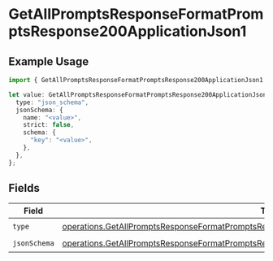 # GetAllPromptsResponseFormatPromptsResponse200ApplicationJson1

## Example Usage

```typescript
import { GetAllPromptsResponseFormatPromptsResponse200ApplicationJson1 } from "orq-poc-typescript-multi-env-version/models/operations";

let value: GetAllPromptsResponseFormatPromptsResponse200ApplicationJson1 = {
  type: "json_schema",
  jsonSchema: {
    name: "<value>",
    strict: false,
    schema: {
      "key": "<value>",
    },
  },
};
```

## Fields

| Field                                                                                                                                                                                                          | Type                                                                                                                                                                                                           | Required                                                                                                                                                                                                       | Description                                                                                                                                                                                                    |
| -------------------------------------------------------------------------------------------------------------------------------------------------------------------------------------------------------------- | -------------------------------------------------------------------------------------------------------------------------------------------------------------------------------------------------------------- | -------------------------------------------------------------------------------------------------------------------------------------------------------------------------------------------------------------- | -------------------------------------------------------------------------------------------------------------------------------------------------------------------------------------------------------------- |
| `type`                                                                                                                                                                                                         | [operations.GetAllPromptsResponseFormatPromptsResponse200ApplicationJSONResponseBodyItems1Type](../../models/operations/getallpromptsresponseformatpromptsresponse200applicationjsonresponsebodyitems1type.md) | :heavy_check_mark:                                                                                                                                                                                             | N/A                                                                                                                                                                                                            |
| `jsonSchema`                                                                                                                                                                                                   | [operations.GetAllPromptsResponseFormatPromptsResponse200ApplicationJSONJSONSchema](../../models/operations/getallpromptsresponseformatpromptsresponse200applicationjsonjsonschema.md)                         | :heavy_check_mark:                                                                                                                                                                                             | N/A                                                                                                                                                                                                            |